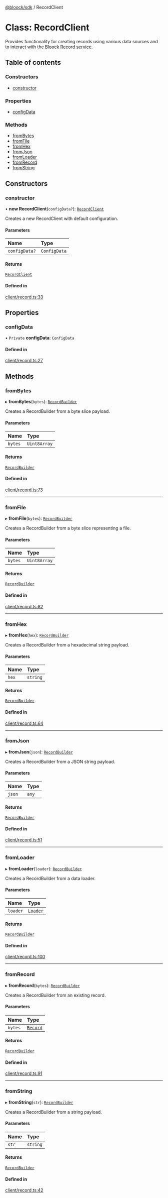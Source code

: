 [@bloock/sdk](../index.md) / RecordClient

# Class: RecordClient

Provides functionality for creating records using various data sources and to interact with the [Bloock Record service](https://dashboard.bloock.com/login).

## Table of contents

### Constructors

- [constructor](RecordClient.md#constructor)

### Properties

- [configData](RecordClient.md#configdata)

### Methods

- [fromBytes](RecordClient.md#frombytes)
- [fromFile](RecordClient.md#fromfile)
- [fromHex](RecordClient.md#fromhex)
- [fromJson](RecordClient.md#fromjson)
- [fromLoader](RecordClient.md#fromloader)
- [fromRecord](RecordClient.md#fromrecord)
- [fromString](RecordClient.md#fromstring)

## Constructors

### constructor

• **new RecordClient**(`configData?`): [`RecordClient`](RecordClient.md)

Creates a new RecordClient with default configuration.

#### Parameters

| Name | Type |
| :------ | :------ |
| `configData?` | `ConfigData` |

#### Returns

[`RecordClient`](RecordClient.md)

#### Defined in

[client/record.ts:33](https://github.com/bloock/bloock-sdk/blob/46978bc/languages/js/src/client/record.ts#L33)

## Properties

### configData

• `Private` **configData**: `ConfigData`

#### Defined in

[client/record.ts:27](https://github.com/bloock/bloock-sdk/blob/46978bc/languages/js/src/client/record.ts#L27)

## Methods

### fromBytes

▸ **fromBytes**(`bytes`): [`RecordBuilder`](RecordBuilder.md)

Creates a RecordBuilder from a byte slice payload.

#### Parameters

| Name | Type |
| :------ | :------ |
| `bytes` | `Uint8Array` |

#### Returns

[`RecordBuilder`](RecordBuilder.md)

#### Defined in

[client/record.ts:73](https://github.com/bloock/bloock-sdk/blob/46978bc/languages/js/src/client/record.ts#L73)

___

### fromFile

▸ **fromFile**(`bytes`): [`RecordBuilder`](RecordBuilder.md)

Creates a RecordBuilder from a byte slice representing a file.

#### Parameters

| Name | Type |
| :------ | :------ |
| `bytes` | `Uint8Array` |

#### Returns

[`RecordBuilder`](RecordBuilder.md)

#### Defined in

[client/record.ts:82](https://github.com/bloock/bloock-sdk/blob/46978bc/languages/js/src/client/record.ts#L82)

___

### fromHex

▸ **fromHex**(`hex`): [`RecordBuilder`](RecordBuilder.md)

Creates a RecordBuilder from a hexadecimal string payload.

#### Parameters

| Name | Type |
| :------ | :------ |
| `hex` | `string` |

#### Returns

[`RecordBuilder`](RecordBuilder.md)

#### Defined in

[client/record.ts:64](https://github.com/bloock/bloock-sdk/blob/46978bc/languages/js/src/client/record.ts#L64)

___

### fromJson

▸ **fromJson**(`json`): [`RecordBuilder`](RecordBuilder.md)

Creates a RecordBuilder from a JSON string payload.

#### Parameters

| Name | Type |
| :------ | :------ |
| `json` | `any` |

#### Returns

[`RecordBuilder`](RecordBuilder.md)

#### Defined in

[client/record.ts:51](https://github.com/bloock/bloock-sdk/blob/46978bc/languages/js/src/client/record.ts#L51)

___

### fromLoader

▸ **fromLoader**(`loader`): [`RecordBuilder`](RecordBuilder.md)

Creates a RecordBuilder from a data loader.

#### Parameters

| Name | Type |
| :------ | :------ |
| `loader` | [`Loader`](../interfaces/Loader.md) |

#### Returns

[`RecordBuilder`](RecordBuilder.md)

#### Defined in

[client/record.ts:100](https://github.com/bloock/bloock-sdk/blob/46978bc/languages/js/src/client/record.ts#L100)

___

### fromRecord

▸ **fromRecord**(`bytes`): [`RecordBuilder`](RecordBuilder.md)

Creates a RecordBuilder from an existing record.

#### Parameters

| Name | Type |
| :------ | :------ |
| `bytes` | [`Record`](Record.md) |

#### Returns

[`RecordBuilder`](RecordBuilder.md)

#### Defined in

[client/record.ts:91](https://github.com/bloock/bloock-sdk/blob/46978bc/languages/js/src/client/record.ts#L91)

___

### fromString

▸ **fromString**(`str`): [`RecordBuilder`](RecordBuilder.md)

Creates a RecordBuilder from a string payload.

#### Parameters

| Name | Type |
| :------ | :------ |
| `str` | `string` |

#### Returns

[`RecordBuilder`](RecordBuilder.md)

#### Defined in

[client/record.ts:42](https://github.com/bloock/bloock-sdk/blob/46978bc/languages/js/src/client/record.ts#L42)
